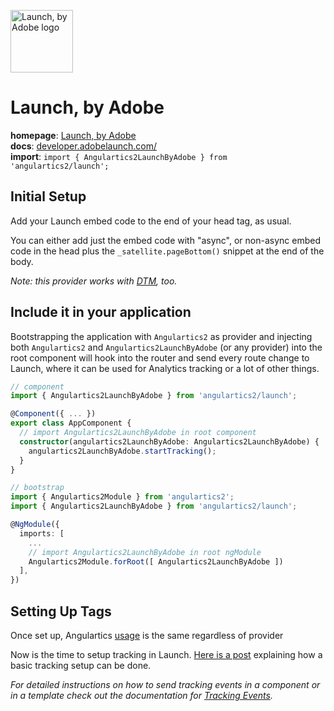 <img 
    src="https://developer.adobelaunch.com/images/launch.svg" 
    alt="Launch, by Adobe logo"
    height="100px"
    width="100px" />

# Launch, by Adobe
__homepage__: [Launch, by Adobe](https://www.adobe.com/experience-platform/launch.html)  
__docs__: [developer.adobelaunch.com/](https://developer.adobelaunch.com/)  
__import__: `import { Angulartics2LaunchByAdobe } from 'angulartics2/launch';`  


## Initial Setup

Add your Launch embed code to the end of your head tag, as usual.

You can either add just the embed code with "async", or non-async embed code in the head plus the <code>_satellite.pageBottom()</code> snippet at the end of the body.

*Note: this provider works with [DTM](https://www.adobe.com/experience-platform/activation.html), too.*

## Include it in your application

Bootstrapping the application with ```Angulartics2``` as provider and injecting both ```Angulartics2``` and ```Angulartics2LaunchByAdobe``` (or any provider) into the root component will hook into the router and send every route change to Launch, where it can be used for Analytics tracking or a lot of other things.


```ts
// component
import { Angulartics2LaunchByAdobe } from 'angulartics2/launch';

@Component({ ... })
export class AppComponent {
  // import Angulartics2LaunchByAdobe in root component
  constructor(angulartics2LaunchByAdobe: Angulartics2LaunchByAdobe) {
    angulartics2LaunchByAdobe.startTracking();
  }
}
```

```ts
// bootstrap
import { Angulartics2Module } from 'angulartics2';
import { Angulartics2LaunchByAdobe } from 'angulartics2/launch';

@NgModule({
  imports: [
    ...
    // import Angulartics2LaunchByAdobe in root ngModule    
    Angulartics2Module.forRoot([ Angulartics2LaunchByAdobe ])
  ],
})
```

## Setting Up Tags

Once set up, Angulartics [usage](https://github.com/angulartics/angulartics2#usage) is the same regardless of provider

Now is the time to setup tracking in Launch.  [Here is a post](http://webanalyticsfordevelopers.com/2018/11/06/basic-tracking-remix-contains-launch/) explaining how a basic tracking setup can be done.

_For detailed instructions on how to send tracking events in a component or in a template check out the documentation for [Tracking Events](https://github.com/angulartics/angulartics2/wiki/Tracking-Events)._
